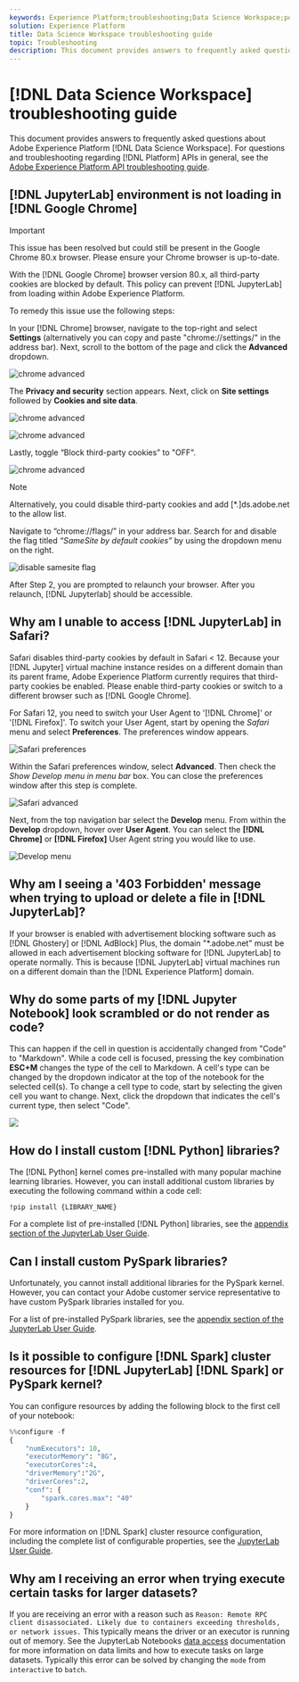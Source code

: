 ```yaml
---
keywords: Experience Platform;troubleshooting;Data Science Workspace;popular topics
solution: Experience Platform
title: Data Science Workspace troubleshooting guide
topic: Troubleshooting
description: This document provides answers to frequently asked questions about Adobe Experience Platform Data Science Workspace.
---
```


# [!DNL Data Science Workspace] troubleshooting guide

This document provides answers to frequently asked questions about Adobe Experience Platform [!DNL Data Science Workspace]. For questions and troubleshooting regarding [!DNL Platform] APIs in general, see the [Adobe Experience Platform API troubleshooting guide](../landing/troubleshooting.md).

## [!DNL JupyterLab] environment is not loading in [!DNL Google Chrome]

>[!IMPORTANT]
>
>This issue has been resolved but could still be present in the Google Chrome 80.x browser. Please ensure your Chrome browser is up-to-date. 

With the [!DNL Google Chrome] browser version 80.x, all third-party cookies are blocked by default. This policy can prevent [!DNL JupyterLab] from loading within Adobe Experience Platform.

To remedy this issue use the following steps: 

 In your [!DNL Chrome] browser, navigate to the top-right and select **Settings** (alternatively you can copy and paste "chrome://settings/" in the address bar). Next, scroll to the bottom of the page and click the **Advanced** dropdown.
   
![chrome advanced](./images/faq/chrome-advanced.png)

The **Privacy and security** section appears. Next, click on **Site settings** followed by **Cookies and site data**.
   
![chrome advanced](./images/faq/privacy-security.png)

![chrome advanced](./images/faq/cookies.png)

Lastly, toggle “Block third-party cookies” to "OFF". 

![chrome advanced](./images/faq/toggle-off.png)

>[!NOTE]
>
>Alternatively, you could disable third-party cookies and add [*.]ds.adobe.net to the allow list.

Navigate to “chrome://flags/” in your address bar. Search for and disable the flag titled *“SameSite by default cookies”* by using the dropdown menu on the right.
   
   ![disable samesite flag](./images/faq/samesite-flag.png)

After Step 2, you are prompted to relaunch your browser. After you relaunch, [!DNL Jupyterlab] should be accessible.

## Why am I unable to access [!DNL JupyterLab] in Safari?

Safari disables third-party cookies by default in Safari < 12. Because your [!DNL Jupyter] virtual machine instance resides on a different domain than its parent frame, Adobe Experience Platform currently requires that third-party cookies be enabled. Please enable third-party cookies or switch to a different browser such as [!DNL Google Chrome].

For Safari 12, you need to switch your User Agent to '[!DNL Chrome]' or '[!DNL Firefox]'. To switch your User Agent, start by opening the *Safari* menu and select **Preferences**. The preferences window appears.

![Safari preferences](./images/faq/preferences.png)

Within the Safari preferences window, select **Advanced**. Then check the *Show Develop menu in menu bar* box. You can close the preferences window after this step is complete.

![Safari advanced](./images/faq/advanced.png)

Next, from the top navigation bar select the **Develop** menu. From within the **Develop** dropdown, hover over **User Agent**. You can select the **[!DNL Chrome]** or **[!DNL Firefox]** User Agent string you would like to use.

![Develop menu](./images/faq/user-agent.png)

## Why am I seeing a '403 Forbidden' message when trying to upload or delete a file in [!DNL JupyterLab]?

If your browser is enabled with advertisement blocking software such as [!DNL Ghostery] or [!DNL AdBlock] Plus, the domain "\*.adobe.net" must be allowed in each advertisement blocking software for [!DNL JupyterLab] to operate normally. This is because [!DNL JupyterLab] virtual machines run on a different domain than the [!DNL Experience Platform] domain.

## Why do some parts of my [!DNL Jupyter Notebook] look scrambled or do not render as code?

This can happen if the cell in question is accidentally changed from "Code" to "Markdown". While a code cell is focused, pressing the key combination **ESC+M** changes the type of the cell to Markdown. A cell's type can be changed by the dropdown indicator at the top of the notebook for the selected cell(s). To change a cell type to code, start by selecting the given cell you want to change. Next, click the dropdown that indicates the cell's current type, then select "Code".

![](./images/faq/code_type.png)

## How do I install custom [!DNL Python] libraries?

The [!DNL Python] kernel comes pre-installed with many popular machine learning libraries. However, you can install additional custom libraries by executing the following command within a code cell:

```shell
!pip install {LIBRARY_NAME}
```

For a complete list of pre-installed [!DNL Python] libraries, see the [appendix section of the JupyterLab User Guide](./jupyterlab/overview.md#supported-libraries).

## Can I install custom PySpark libraries?

Unfortunately, you cannot install additional libraries for the PySpark kernel. However, you can contact your Adobe customer service representative to have custom PySpark libraries installed for you.

For a list of pre-installed PySpark libraries, see the [appendix section of the JupyterLab User Guide](./jupyterlab/overview.md#supported-libraries). 

## Is it possible to configure [!DNL Spark] cluster resources for [!DNL JupyterLab] [!DNL Spark] or PySpark kernel?

You can configure resources by adding the following block to the first cell of your notebook:

```python
%%configure -f 
{
    "numExecutors": 10,
    "executorMemory": "8G",
    "executorCores":4,
    "driverMemory":"2G",
    "driverCores":2,
    "conf": {
        "spark.cores.max": "40"
    }
}
```

For more information on [!DNL Spark] cluster resource configuration, including the complete list of configurable properties, see the [JupyterLab User Guide](./jupyterlab/overview.md#kernels).

## Why am I receiving an error when trying execute certain tasks for larger datasets?

If you are receiving an error with a reason such as `Reason: Remote RPC client disassociated. Likely due to containers exceeding thresholds, or network issues.` This typically means the driver or an executor is running out of memory. See the JupyterLab Notebooks [data access](./jupyterlab/access-notebook-data.md) documentation for more information on data limits and how to execute tasks on large datasets. Typically this error can be solved by changing the `mode` from `interactive` to `batch`.
